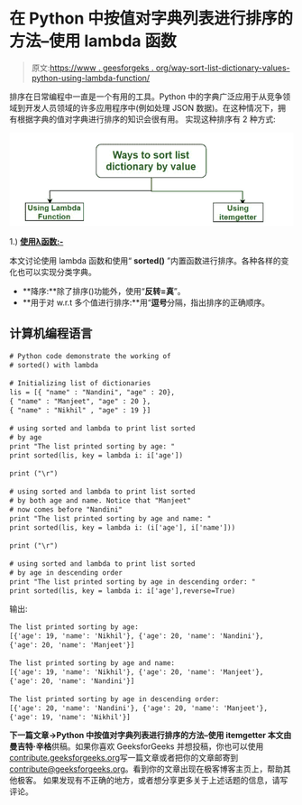 # 在 Python 中按值对字典列表进行排序的方法–使用 lambda 函数

> 原文:[https://www . geesforgeks . org/way-sort-list-dictionary-values-python-using-lambda-function/](https://www.geeksforgeeks.org/ways-sort-list-dictionaries-values-python-using-lambda-function/)

排序在日常编程中一直是一个有用的工具。Python 中的字典广泛应用于从竞争领域到开发人员领域的许多应用程序中(例如处理 JSON 数据)。在这种情况下，拥有根据字典的值对字典进行排序的知识会很有用。
实现这种排序有 2 种方式:

![](img/583f78c2e4fd2877ec3a0e1a633df5a0.png)

1.) **<u>使用λ函数:-</u>**

本文讨论使用 lambda 函数和使用“ **sorted()** ”内置函数进行排序。各种各样的变化也可以实现分类字典。

*   **降序:**除了排序()功能外，使用“**反转=真**”。
*   **用于对 w.r.t 多个值进行排序:**用“**逗号**分隔，指出排序的正确顺序。

## 计算机编程语言

```
# Python code demonstrate the working of
# sorted() with lambda

# Initializing list of dictionaries
lis = [{ "name" : "Nandini", "age" : 20},
{ "name" : "Manjeet", "age" : 20 },
{ "name" : "Nikhil" , "age" : 19 }]

# using sorted and lambda to print list sorted
# by age
print "The list printed sorting by age: "
print sorted(lis, key = lambda i: i['age'])

print ("\r")

# using sorted and lambda to print list sorted
# by both age and name. Notice that "Manjeet"
# now comes before "Nandini"
print "The list printed sorting by age and name: "
print sorted(lis, key = lambda i: (i['age'], i['name']))

print ("\r")

# using sorted and lambda to print list sorted
# by age in descending order
print "The list printed sorting by age in descending order: "
print sorted(lis, key = lambda i: i['age'],reverse=True)
```

输出:

```
The list printed sorting by age: 
[{'age': 19, 'name': 'Nikhil'}, {'age': 20, 'name': 'Nandini'}, {'age': 20, 'name': 'Manjeet'}]

The list printed sorting by age and name: 
[{'age': 19, 'name': 'Nikhil'}, {'age': 20, 'name': 'Manjeet'}, {'age': 20, 'name': 'Nandini'}]

The list printed sorting by age in descending order: 
[{'age': 20, 'name': 'Nandini'}, {'age': 20, 'name': 'Manjeet'}, {'age': 19, 'name': 'Nikhil'}]

```

**下一篇文章->**Python 中按值对字典列表进行排序的方法–使用 itemgetter
本文由**曼吉特·辛格**供稿。如果你喜欢 GeeksforGeeks 并想投稿，你也可以使用[contribute.geeksforgeeks.org](http://www.contribute.geeksforgeeks.org)写一篇文章或者把你的文章邮寄到 contribute@geeksforgeeks.org。看到你的文章出现在极客博客主页上，帮助其他极客。
如果发现有不正确的地方，或者想分享更多关于上述话题的信息，请写评论。